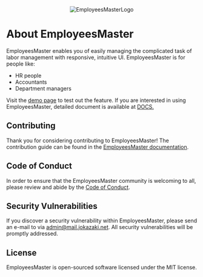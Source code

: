 <div align="center"><img src="https://dev.jokazaki.net:8443/medium.jpg" alt="EmployeesMasterLogo"></div>

# About EmployeesMaster

EmployeesMaster enables you of easily managing the complicated task of labor management with  responsive, intuitive UI. EmployeesMaster is for people like:

- HR people
- Accountants
- Department managers

Visit the [demo page](https://dev.jokazaki.net:8443/employees-list.php) to test out the feature.
If you are interested in using EmployeesMaster, detailed document is available at
[DOCS.](https://dev.jokazaki.net:8443/employees-master-manual.php)


## Contributing
Thank you for considering contributing to EmployeesMaster! The contribution guide can be found in the [EmployeesMaster documentation](https://dev.jokazaki.net:8443/employees-master-manual.php).

## Code of Conduct
In order to ensure that the EmployeesMaster community is welcoming to all, please review and abide by the [Code of Conduct](https://dev.jokazaki.net:8443/employees-master-manual.php).

## Security Vulnerabilities
If you discover a security vulnerability within EmployeesMaster, please send an e-mail to  via admin@mail.jokazaki.net. All security vulnerabilities will be promptly addressed.

## License
EmployeesMaster is open-sourced software licensed under the MIT license.
